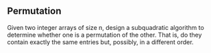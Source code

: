 ## Permutation

Given two integer arrays of size n, design a subquadratic algorithm to determine whether one is a permutation of the other. That is, do they contain exactly the same entries but, possibly, in a different order.